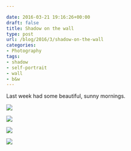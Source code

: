 ```yaml
---

date: 2016-03-21 19:16:26+00:00
draft: false
title: Shadow on the wall
type: post
url: /blog/2016/3/shadow-on-the-wall
categories:
- Photography
tags:
- shadow
- self-portrait
- wall
- b&w
---
```


Last week had some beautiful, sunny mornings.



  
![](/images/2016-03-21-20163shadow-on-the-wall/20160316-R0010501.jpg)

  

  
![](/images/2016-03-21-20163shadow-on-the-wall/20160315-R0010497.jpg)

  

  
![](/images/2016-03-21-20163shadow-on-the-wall/20160315-R0010498.jpg)

  

  
![](/images/2016-03-21-20163shadow-on-the-wall/20160316-R0010508.jpg)

  


